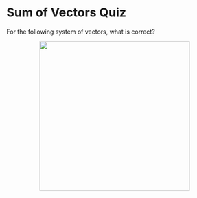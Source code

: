 # Sum of Vectors Quiz

For the following system of vectors, what is correct?

<div align="center">
<img src="images\img.png" width="350" />
</div>